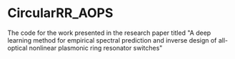 # CircularRR_AOPS
The code for the work presented in the research paper titled "A deep learning method for empirical spectral prediction and inverse design of all-optical nonlinear plasmonic ring resonator switches"
